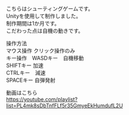 こちらはシューティングゲームです。  
Unityを使用して制作しました。  
制作期間は1か月です。  
こだわった点は自機の動きです。  
  
操作方法  
マウス操作 クリック操作のみ  
キー操作　WASDキー　自機移動  
        SHIFTキー 加速  
        CTRLキー　減速  
        SPACEキー 自弾発射  
            
動画はこちら  
https://youtube.com/playlist?list=PL4mk8sDbTnfFLf5r35GmyeEkHumdufL2U
